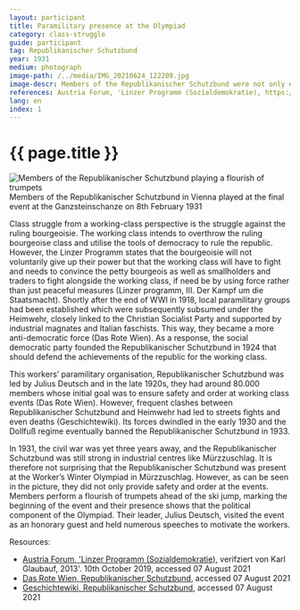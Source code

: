 ```yaml
---
layout: participant
title: Paramilitary presence at the Olympiad
category: class-struggle
guide: participant
tag: Republikanischer Schutzbund
year: 1931
medium: photograph
image-path: /../media/IMG_20210624_122209.jpg
image-descr: Members of the Republikanischer Schutzbund were not only enforcing order and safety but also showing their presence as musicians.
references: Austria Forum, 'Linzer Programm (Sozialdemokratie), https://austria-forum.org/af/AustriaWiki/Linzer_Programm_(Sozialdemokratie), verifziert von Karl Glaubauf, 2013'. 10th October 2019, accessed 07 August 2021; Das Rote Wien, Republikanischer Schutzbund, http://www.dasrotewien.at/seite/republikanischer-schutzbund; Geschichtewiki, Republikanischer Schutzbund, https://www.geschichtewiki.wien.gv.at/Republikanischer_Schutzbund, accessed 07 August 2021
lang: en
index: 1
---
```

<div class="infotext">
    <h1  id="title">{{ page.title }}</h1>
    <div class="grid-item" id="exhibit-image"><img src="/../media/IMG_20210624_122209.jpg" class="img-fluid" alt="Members of the Republikanischer Schutzbund playing a flourish of trumpets"> Members of the Republikanischer Schutzbund in Vienna played at the final event at the Ganzsteinschanze on 8th February 1931</div>
    <p>Class struggle from a working-class perspective is the struggle against the ruling bourgeoisie. The working class intends to overthrow the ruling bourgeoise class and utilise the tools of democracy to rule the republic. However, the Linzer Programm states that the bourgeoisie will not voluntarily give up their power but that the working class will have to fight and needs to convince the petty bourgeois as well as smallholders and traders to fight alongside the working class, if need be by using force rather than just peaceful measures (Linzer programm, III. Der Kampf um die Staatsmacht). Shortly after the end of WWI in 1918, local paramilitary groups had been established which were subsequently subsumed under the Heimwehr, closely linked to the Christian Socialist Party and supported by industrial magnates and Italian faschists. This way, they became a more anti-democratic force (Das Rote Wien). As a response, the social democratic party founded the Republikanischer Schutzbund in 1924 that should defend the achievements of the republic for the working class.</p>
    <p>This workers’ paramilitary organisation, Republikanischer Schutzbund was led by Julius Deutsch and in the late 1920s, they had around 80.000 members whose initial goal was to ensure safety and order at working class events (Das Rote Wien). However, frequent clashes between Republikanischer Schutzbund and Heimwehr had led to streets fights and even deaths (Geschichtewiki). Its forces dwindled in the early 1930 and the Dollfuß regime eventually banned the Republikanischer Schutzbund in 1933.</p> 
    <p>In 1931, the civil war was yet three years away, and the Republikanischer Schutzbund was still strong in industrial centres like Mürzzuschlag. It is therefore not surprising that the Republikanischer Schutzbund was present at the Worker’s Winter Olympiad in Mürzzuschlag. However, as can be seen in the picture, they did not only provide safety and order at the events. Members perform a flourish of trumpets ahead of the ski jump, marking the beginning of the event and their presence shows that the political component of the Olympiad. Their leader, Julius Deutsch, visited the event as an honorary guest and held numerous speeches to motivate the workers.</p>
    <div class="resources">
        <div class="resource-title">Resources:</div>
            <ul>
                <li><a href="https://austria-forum.org/af/AustriaWiki/Linzer_Programm_(Sozialdemokratie)">Austria Forum, 'Linzer Programm (Sozialdemokratie)</a>, verifziert von Karl Glaubauf, 2013'. 10th October 2019, accessed 07 August 2021</li>
                <li><a href="http://www.dasrotewien.at/seite/republikanischer-schutzbund">Das Rote Wien, Republikanischer Schutzbund</a>, accessed 07 August 2021</li>
                <li><a href="https://www.geschichtewiki.wien.gv.at/Republikanischer_Schutzbund">Geschichtewiki, Republikanischer Schutzbund</a>, accessed 07 August 2021</li>
            </ul>
    </div>
</div>